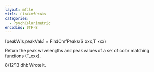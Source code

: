 ```yaml
---
layout: mfile
title: FindCmfPeaks
categories:
  - PsychColorimetric
encoding: UTF-8
---
```


 [peakWls,peakVals] = FindCmfPeaks(S\_xxx,T\_xxx)

Return the peak wavelengths and peak values of a set of color matching functions (T\_xxx).

8/12/13  dhb  Wrote it.